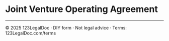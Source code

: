# Joint Venture Operating Agreement

---

© 2025 123LegalDoc · DIY form · Not legal advice · Terms: 123LegalDoc.com/terms
